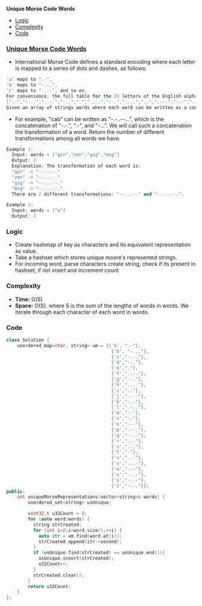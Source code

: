 **Unique Morse Code Words**
- [Logic](#l)
- [Complexity](#co)
- [Code](#c)


### [Unique Morse Code Words](https://leetcode.com/problems/unique-morse-code-words/)
- International Morse Code defines a standard encoding where each letter is mapped to a series of dots and dashes, as follows:
```c
'a' maps to ".-",
'b' maps to "-...",
'c' maps to "-.-.", and so on.
For convenience, the full table for the 26 letters of the English alphabet is given below:
[".-","-...","-.-.","-..",".","..-.","--.","....","..",".---","-.-",".-..","--","-.","---",".--.","--.-",".-.","...","-","..-","...-",".--","-..-","-.--","--.."]
Given an array of strings words where each word can be written as a concatenation of the Morse code of each letter.
```
- For example, "cab" can be written as "-.-..--...", which is the concatenation of "-.-.", ".-", and "-...". We will call such a concatenation the transformation of a word.
Return the number of different transformations among all words we have.
```cpp
Example 1:
  Input: words = ["gin","zen","gig","msg"]
  Output: 2
  Explanation: The transformation of each word is:
  "gin" -> "--...-."
  "zen" -> "--...-."
  "gig" -> "--...--."
  "msg" -> "--...--."
  There are 2 different transformations: "--...-." and "--...--.".

Example 2:
  Input: words = ["a"]
  Output: 1
```

<a name=l></a>
### Logic
- Create hashmap of key as characters and its equivalent representation as value.
- Take a hashset which stores unique moore's represented strings.
- For incoming word, parse characters create string, check if its present in hashset, if not insert and increment count

<a name=co></a>
### Complexity
- **Time:** O(S)
- **Space:** O(S). where S is the sum of the lengths of words in words. We iterate through each character of each word in words.

<a name=c></a>
### Code
```cpp
class Solution {
    unordered_map<char, string> um = {{'a', ".-"},
                                       {'b', "-..."},
                                       {'c',"-.-."},
                                       {'d',"-.."},
                                       {'e',"."},
                                       {'f',"..-."},
                                       {'g',"--."},
                                       {'h',"...."},
                                       {'i',".."},
                                       {'j',".---"},
                                       {'k',"-.-"},
                                       {'l',".-.."},
                                       {'m',"--"},
                                       {'n',"-."},
                                       {'o',"---"},
                                       {'p',".--."},
                                       {'q',"--.-"},
                                       {'r',".-."},
                                       {'s',"..."},
                                       {'t',"-"},
                                       {'u',"..-"},
                                       {'v',"...-"},
                                       {'w',".--"},
                                       {'x',"-..-"},
                                       {'y',"-.--"},
                                       {'z',"--.."}};
public:
    int uniqueMorseRepresentations(vector<string>& words) {
        unordered_set<string> usUnique;

        uint32_t u32Count = 0;
        for (auto word:words) {
          string strCreated;
          for (int i=0;i<word.size();++i) {
            auto itr = um.find(word.at(i));
            strCreated.append(itr->second);
          }
          if (usUnique.find(strCreated) == usUnique.end()){
            usUnique.insert(strCreated);
            u32Count++;
          }
          strCreated.clear();
        }
        return u32Count;
    }
};
```

